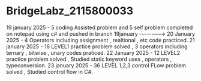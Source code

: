 # BridgeLabz_2115800033
19 january 2025 - 5 coding Assisted problem and 5 self problem completed on notepad using c# and pushed in branch 19january --------> 
20 January 2025 - 4 Operators including assignment , realtional , etc code practiced.
21 january 2025 - 16 LEVEL1 practice problem solved , 3 operators including ternary , bitwise , unary  codes praticed.
22 January 2025 - 12 LEVEL2 practice problem solved , Studied static keyword uses , operators , typeconversion.
23 january 2025 - 36 LEVEL 1,2,3 control FLow problem solved , Studied control flow in C#. 
